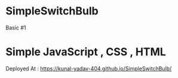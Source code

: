 # SimpleSwitchBulb 

Basic #1
# Simple JavaScript , CSS , HTML
Deployed At : https://kunal-yadav-404.github.io/SimpleSwitchBulb/
